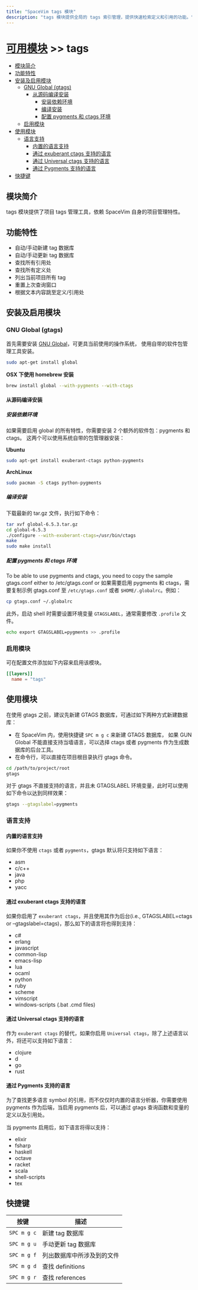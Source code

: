 ```yaml
---
title: "SpaceVim tags 模块"
description: "tags 模块提供全局的 tags 索引管理，提供快速检索定义和引用的功能。"
---
```


# [可用模块](../) >> tags

<!-- vim-markdown-toc GFM -->

- [模块简介](#模块简介)
- [功能特性](#功能特性)
- [安装及启用模块](#安装及启用模块)
  - [GNU Global (gtags)](#gnu-global-gtags)
    - [从源码编译安装](#从源码编译安装)
      - [安装依赖环境](#安装依赖环境)
      - [编译安装](#编译安装)
      - [配置 pygments 和 ctags 环境](#配置-pygments-和-ctags-环境)
  - [启用模块](#启用模块)
- [使用模块](#使用模块)
  - [语言支持](#语言支持)
    - [内置的语言支持](#内置的语言支持)
    - [通过 exuberant ctags 支持的语言](#通过-exuberant-ctags-支持的语言)
    - [通过 Universal ctags 支持的语言](#通过-universal-ctags-支持的语言)
    - [通过 Pygments 支持的语言](#通过-pygments-支持的语言)
- [快捷键](#快捷键)

<!-- vim-markdown-toc -->

## 模块简介

tags 模块提供了项目 tags 管理工具，依赖 SpaceVim 自身的项目管理特性。

## 功能特性

- 自动/手动新建 tag 数据库
- 自动/手动更新 tag 数据库
- 查找所有引用处
- 查找所有定义处
- 列出当前项目所有 tag
- 重置上次查询窗口
- 根据文本内容跳至定义/引用处

## 安装及启用模块

### GNU Global (gtags)

首先需要安装 [GNU Global](https://www.gnu.org/software/global/download.html)，可更具当前使用的操作系统，
使用自带的软件包管理工具安装。

```sh
sudo apt-get install global
```

**OSX 下使用 homebrew 安装**

```sh
brew install global --with-pygments --with-ctags
```

#### 从源码编译安装

##### 安装依赖环境

如果需要启用 global 的所有特性，你需要安装 2 个额外的软件包：pygments 和 ctags。
这两个可以使用系统自带的包管理器安装：

**Ubuntu**

```sh
sudo apt-get install exuberant-ctags python-pygments
```

**ArchLinux**

```sh
sudo pacman -S ctags python-pygments
```

##### 编译安装

下载最新的 tar.gz 文件，执行如下命令：

```sh
tar xvf global-6.5.3.tar.gz
cd global-6.5.3
./configure --with-exuberant-ctags=/usr/bin/ctags
make
sudo make install
```

##### 配置 pygments 和 ctags 环境

To be able to use pygments and ctags, you need to copy the sample gtags.conf either to /etc/gtags.conf or 
如果需要启用 pygments 和 ctags，需要复制示例 gtags.conf 至 `/etc/gtags.conf` 或者 `$HOME/.globalrc`。例如：

```sh
cp gtags.conf ~/.globalrc
```

此外，启动 shell 时需要设置环境变量 `GTAGSLABEL`，通常需要修改 `.profile` 文件。

```sh
echo export GTAGSLABEL=pygments >> .profile
```

### 启用模块

可在配置文件添加如下内容来启用该模块。

```toml
[[layers]]
  name = "tags"
```

## 使用模块

在使用 gtags 之前，建议先新建 GTAGS 数据库，可通过如下两种方式新建数据库：

- 在 SpaceVim 内，使用快捷键 `SPC m g c` 来新建 GTAGS 数据库，
  如果 GUN Global 不能直接支持当墙语言，可以选择 ctags 或者 pygments 作为生成数据库的后台工具。
- 在命令行，可以直接在项目根目录执行 gtags 命令。

```sh
cd /path/to/project/root
gtags
```

对于 gtags 不直接支持的语言，并且未 GTAGSLABEL 环境变量，此时可以使用如下命令以达到同样效果：

```sh
gtags --gtagslabel=pygments
```

### 语言支持

#### 内置的语言支持

如果你不使用 `ctags` 或者 `pygments`，gtags 默认将只支持如下语言：

- asm
- c/c++
- java
- php
- yacc

#### 通过 exuberant ctags 支持的语言

如果你启用了 `exuberant ctags`，并且使用其作为后台(i.e., GTAGSLABEL=ctags or –gtagslabel=ctags)，那么如下的语言将也得到支持：

- c#
- erlang
- javascript
- common-lisp
- emacs-lisp
- lua
- ocaml
- python
- ruby
- scheme
- vimscript
- windows-scripts (.bat .cmd files)

#### 通过 Universal ctags 支持的语言

作为 `exuberant ctags` 的替代，如果你启用 `Universal ctags`，除了上述语言以外，将还可以支持如下语言：

- clojure
- d
- go
- rust

#### 通过 Pygments 支持的语言

为了查找更多语言 symbol 的引用，而不仅仅时内置的语言分析器，你需要使用 pygments 作为后端，当启用
pygments 后，可以通过 gtags 查询函数和变量的定义以及引用处。

当 pygments 启用后，如下语言将得以支持：

- elixir
- fsharp
- haskell
- octave
- racket
- scala
- shell-scripts
- tex

## 快捷键

| 按键        | 描述                       |
| ----------- | -------------------------- |
| `SPC m g c` | 新建 tag 数据库            |
| `SPC m g u` | 手动更新 tag 数据库        |
| `SPC m g f` | 列出数据库中所涉及到的文件 |
| `SPC m g d` | 查找 definitions           |
| `SPC m g r` | 查找 references            |
